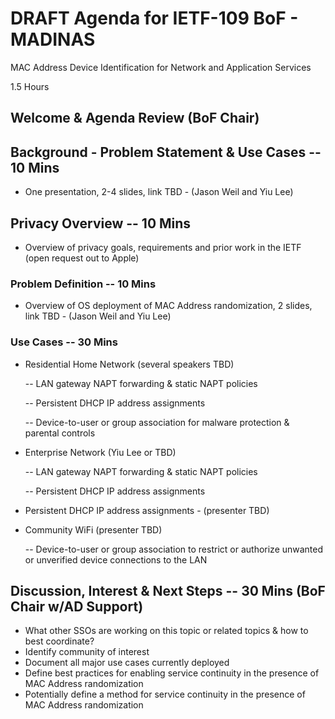 # DRAFT Agenda for IETF-109 BoF - MADINAS
MAC Address Device Identification for Network and Application Services

1.5 Hours

## Welcome & Agenda Review (BoF Chair)

## Background - Problem Statement & Use Cases -- 10 Mins
- One presentation, 2-4 slides, link TBD - (Jason Weil and Yiu Lee)

## Privacy Overview -- 10 Mins
- Overview of privacy goals, requirements and prior work in the IETF (open request out to Apple)

### Problem Definition -- 10 Mins
- Overview of OS deployment of MAC Address randomization, 2 slides, link TBD - (Jason Weil and Yiu Lee)

### Use Cases -- 30 Mins
- Residential Home Network (several speakers TBD)

    -- LAN gateway NAPT forwarding & static NAPT policies 
    
    -- Persistent DHCP IP address assignments
    
    -- Device-to-user or group association for malware protection & parental controls 
    
- Enterprise Network (Yiu Lee or TBD)

    -- LAN gateway NAPT forwarding & static NAPT policies 
    
    -- Persistent DHCP IP address assignments
    
- Persistent DHCP IP address assignments - (presenter TBD)

- Community WiFi (presenter TBD)

    -- Device-to-user or group association to restrict or authorize unwanted or unverified device connections to the LAN 

## Discussion, Interest & Next Steps -- 30 Mins (BoF Chair w/AD Support)
- What other SSOs are working on this topic or related topics & how to best coordinate?
- Identify community of interest 
- Document all major use cases currently deployed
- Define best practices for enabling service continuity in the presence of MAC Address randomization
- Potentially define a method for service continuity in the presence of MAC Address randomization
